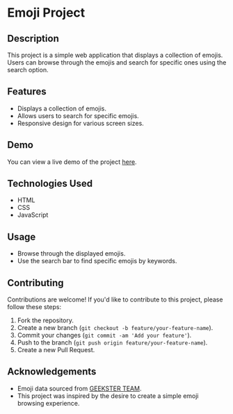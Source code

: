 # Emoji Project

## Description

This project is a simple web application that displays a collection of emojis. Users can browse through the emojis and search for specific ones using the search option.

## Features

- Displays a collection of emojis.
- Allows users to search for specific emojis.
- Responsive design for various screen sizes.

## Demo

You can view a live demo of the project [here](https://maverickcod.github.io/MP-Search-Emoji/).

## Technologies Used

- HTML
- CSS
- JavaScript

## Usage

- Browse through the displayed emojis.
- Use the search bar to find specific emojis by keywords.

## Contributing

Contributions are welcome! If you'd like to contribute to this project, please follow these steps:

1. Fork the repository.
2. Create a new branch (`git checkout -b feature/your-feature-name`).
3. Commit your changes (`git commit -am 'Add your feature'`).
4. Push to the branch (`git push origin feature/your-feature-name`).
5. Create a new Pull Request.


## Acknowledgements

- Emoji data sourced from [GEEKSTER TEAM](https://akhil-06.github.io/emoji_project/emojiList.js).
- This project was inspired by the desire to create a simple emoji browsing experience.

